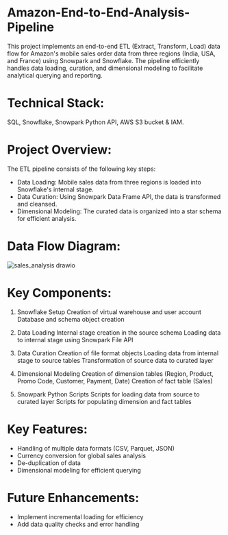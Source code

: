 # Amazon-End-to-End-Analysis-Pipeline

This project implements an end-to-end ETL (Extract, Transform, Load) data flow for Amazon's mobile sales order data from three regions (India, USA, and France) using Snowpark and Snowflake. The pipeline efficiently handles data loading, curation, and dimensional modeling to facilitate analytical querying and reporting.

# Technical Stack: 
SQL, Snowflake, Snowpark Python API, AWS S3 bucket & IAM.

# Project Overview:

The ETL pipeline consists of the following key steps:
- Data Loading: Mobile sales data from three regions is loaded into Snowflake's internal stage.
- Data Curation: Using Snowpark Data Frame API, the data is transformed and cleansed.
- Dimensional Modeling: The curated data is organized into a star schema for efficient analysis.

# Data Flow Diagram:

![sales_analysis drawio](https://github.com/user-attachments/assets/1607c291-aaec-40a6-bb9f-d1c279dbdc89)


# Key Components:

1. Snowflake Setup
Creation of virtual warehouse and user account
Database and schema object creation

2. Data Loading
Internal stage creation in the source schema
Loading data to internal stage using Snowpark File API

3. Data Curation
Creation of file format objects
Loading data from internal stage to source tables
Transformation of source data to curated layer

5. Dimensional Modeling
Creation of dimension tables (Region, Product, Promo Code, Customer, Payment, Date)
Creation of fact table (Sales)

6. Snowpark Python Scripts
Scripts for loading data from source to curated layer
Scripts for populating dimension and fact tables

# Key Features:

- Handling of multiple data formats (CSV, Parquet, JSON)
- Currency conversion for global sales analysis
- De-duplication of data
- Dimensional modeling for efficient querying

# Future Enhancements:

- Implement incremental loading for efficiency
- Add data quality checks and error handling

